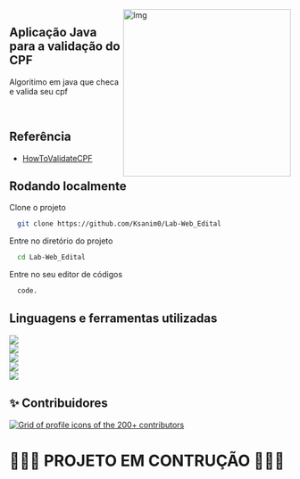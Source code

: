 


<img src="https://assets.zabbix.com/img/brands/java.svg" width="300px" min-width="300px" max-width="300px" align="right" alt="Img">

<h2>Aplicação Java para a validação do CPF</h2>

<p>Algoritimo em java que checa e valida seu cpf</p>

</br>




 
 ## Referência

 - [HowToValidateCPF]([https://www.macoratti.net/alg_cpf.htm])
 

 
 
## Rodando localmente

Clone o projeto

```bash
  git clone https://github.com/Ksanim0/Lab-Web_Edital
```

Entre no diretório do projeto

```bash
  cd Lab-Web_Edital
```

Entre no seu editor de códigos 

```bash
  code.
```


 

 
## Linguagens e ferramentas utilizadas 

<div class="codes" align="float">
  <a href="https://www.google.com/amp/s/www.devmedia.com.br/amp/o-que-e-o-html5/25820" alt="HTML">
    <img src="https://img.shields.io/badge/HTML5-E34F26?style=for-the-badge&logo=html5&logoColor=white"/>
  </a>
</div>


<div class="codes" align="float">
  <a href="https://www.hostinger.com.br/tutoriais/o-que-e-css-guia-basico-de-css" alt="CSS">
    <img src="https://img.shields.io/badge/CSS3-1572B6?style=for-the-badge&logo=css3&logoColor=white"/>
  </a>
</div>

<div class="codes" align="float">
  <a href="https://www.hostinger.com.br/tutoriais/o-que-e-javascript" alt="JavaScript">
    <img src="https://img.shields.io/badge/JavaScript-F7DF1E?style=for-the-badge&logo=javascript&logoColor=black"/>
  </a>
</div>

<div class="codes" align="float">
  <a href="https://www.php.net/manual/pt_BR/intro-whatis.php" alt="PHP">
    <img src="https://img.shields.io/badge/PHP-777BB4?style=for-the-badge&logo=php&logoColor=white"/>
  </a>
</div>

<div class="codes" align="float">
  <a href="https://www.alura.com.br/artigos/o-que-e-git-github" alt="Git">
    <img src="https://img.shields.io/badge/Git-E34F26?style=for-the-badge&logo=git&logoColor=white"/>
  </a>
</div>








 


## ✨ Contribuidores 

<a href="https://github.com/Ksanim0/Lab-Web_Edital/graphs/contributors">

  <img alt="Grid of profile icons of the 200+ contributors" src="https://contrib.rocks/image?repo=Ksanim0/Lab-Web_Edital" />

</a>


<h1>👷‍♂️🚧 PROJETO EM CONTRUÇÃO 👷‍♂️🚧  </h1>
